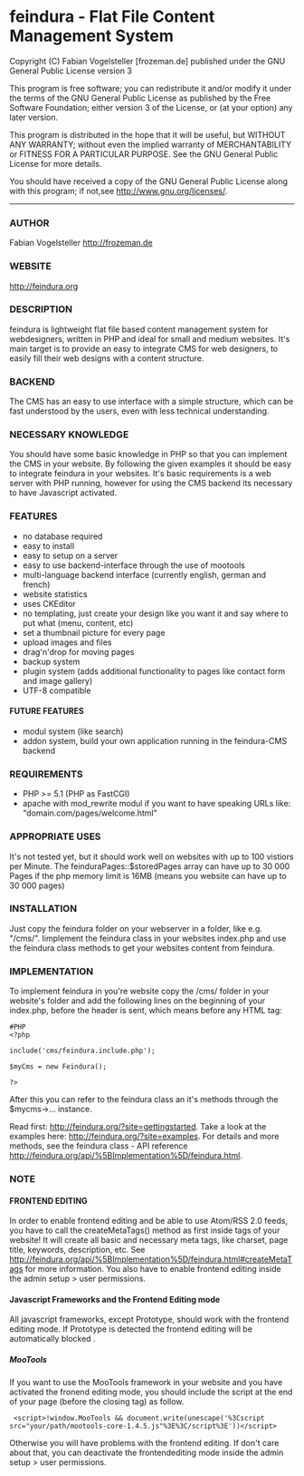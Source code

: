 feindura - Flat File Content Management System
==============================================
Copyright (C) Fabian Vogelsteller [frozeman.de]
published under the GNU General Public License version 3

This program is free software;
you can redistribute it and/or modify it under the terms of the GNU General Public License as published by
the Free Software Foundation; either version 3 of the License, or (at your option) any later version.

This program is distributed in the hope that it will be useful, but WITHOUT ANY WARRANTY;
without even the implied warranty of MERCHANTABILITY or FITNESS FOR A PARTICULAR PURPOSE.
See the GNU General Public License for more details.

You should have received a copy of the GNU General Public License along with this program;
if not,see <http://www.gnu.org/licenses/>.
_____________________________________________

### AUTHOR
Fabian Vogelsteller <http://frozeman.de>

### WEBSITE
<http://feindura.org>

### DESCRIPTION
feindura is lightweight flat file based content management system for webdesigners, written in PHP and ideal for small and medium websites.
It's main target is to provide an easy to integrate CMS for web designers, to easily fill their web designs with a content structure.

### BACKEND
The CMS has an easy to use interface with a simple structure, which can be fast understood by the users, even with less technical understanding.

### NECESSARY KNOWLEDGE
You should have some basic knowledge in PHP so that you can implement the CMS in your website. By following the given examples it should be easy to integrate feindura in your websites.
It's basic requirements is a web server with PHP running, however for using the CMS backend its necessary to have Javascript activated.

### FEATURES
* no database required
* easy to install
* easy to setup on a server
* easy to use backend-interface through the use of mootools
* multi-language backend interface (currently english, german and french)
* website statistics
* uses CKEditor
* no templating, just create your design like you want it and say where to put what (menu, content, etc)
* set a thumbnail picture for every page
* upload images and files
* drag'n'drop for moving pages
* backup system
* plugin system (adds additional functionality to pages like contact form and image gallery)
* UTF-8 compatible

#### FUTURE FEATURES
* modul system (like search)
* addon system, build your own application running in the feindura-CMS backend
 
### REQUIREMENTS
* PHP >= 5.1 (PHP as FastCGI)
* apache with mod_rewrite modul if you want to have speaking URLs like: "domain.com/pages/welcome.html"

### APPROPRIATE USES  
It's not tested yet, but it should work well on websites with up to 100 vistiors per Minute.
The feinduraPages::$storedPages array can have up to 30 000 Pages if the php memory limit is 16MB (means you website can have up to 30 000 pages)
  
### INSTALLATION
Just copy the feindura folder on your webserver in a folder, like e.g. "/cms/".
Iimplement the feindura class in your websites index.php and use the feindura class methods to get your websites content from feindura.

### IMPLEMENTATION
To implement feindura in you're website copy the /cms/ folder in your website's folder and add the following lines on the beginning of your index.php,
before the header is sent, which means before any HTML tag:

    #PHP
    <?php

    include('cms/feindura.include.php');
    
    $myCms = new Feindura();
    
    ?>
    
After this you can refer to the feindura class an it's methods through the $mycms->... instance.

Read first: <http://feindura.org/?site=gettingstarted>.
Take a look at the examples here: <http://feindura.org/?site=examples>.
For details and more methods, see the feindura class - API reference <http://feindura.org/api/%5BImplementation%5D/feindura.html>.

### NOTE

#### FRONTEND EDITING
In order to enable frontend editing and be able to use Atom/RSS 2.0 feeds, you have to call the createMetaTags() method as first inside <head> tags of your website!
It will create all basic and necessary meta tags, like charset, page title, keywords, description, etc.
See http://feindura.org/api/%5BImplementation%5D/feindura.html#createMetaTags for more information.
You also have to enable frontend editing inside the admin setup > user permissions.

#### Javascript Frameworks and the Frontend Editing mode
All javascript frameworks, except Prototype, should work with the frontend editing mode.
If Prototype is detected the frontend editing will be automatically blocked .

##### MooTools
If you want to use the MooTools framework in your website and you have activated the fronend editing mode,
you should include the script at the end of your page (before the closing </body> tag) as follow.

     <script>!window.MooTools && document.write(unescape('%3Cscript src="your/path/mootools-core-1.4.5.js"%3E%3C/script%3E'))</script>
     
Otherwise you will have problems with the frontend editing.
If don't care about that, you can deactivate the frontendediting mode inside the admin setup > user permissions.